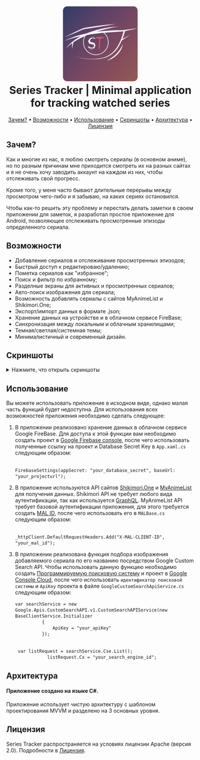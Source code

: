 <h1 align="center">
    <img src="images/mainicon.svg" width="200px" height="200px" alt="icon" />
    <br />
    <b>Series Tracker | Minimal application for tracking watched series</b>
</h1>

<p align="center">
    <a href="#зачем">Зачем?</a>
    •
    <a href="#возможности">Возможности</a>
    •
    <a href="#использование">Использование</a>
    •
    <a href="#скриншоты">Скриншоты</a>
    •
    <a href="#архитектура">Архитектура</a>
    •
    <a href="#лицензия">Лицензия</a>
</p>

## Зачем?

<p>
Как и многие из нас, я люблю смотреть сериалы (в основном аниме), но по разным причинам мне приходится смотреть их на разных сайтах и я не очень хочу заводить аккаунт на каждом из них, чтобы отслеживать свой прогресс. 
 
Кроме того, у меня часто бывают длительные перерывы между просмотром чего-либо и я забываю, на каких сериях остановился. 

Чтобы как-то решить эту проблему и перестать делать заметки в своем приложении для заметок, я разработал простое приложение для Android, позволяющее отслеживать просмотренные эпизоды определенного сериала.
</p>


## Возможности

<ul>
  <li>Добавление сериалов и отслеживание просмотренных эпизодов;</li>
  <li>Быстрый доступ к редактироваю/удалению;</li>
  <li>Пометка сериалов как "избранное";</li>
  <li>Поиск и фильтр по избранному;</li>
  <li>Разделные экраны для активных и просмотренных сериалов;</li>
  <li>Авто-поиск изображения для сериала;</li>
  <li>Возможность добавлять сериалы с сайтов MyAnimeList и Shikimori.One;</li>
  <li>Экспорт/импорт данных в формате .json;</li>
  <li>Хранение данных на устройстве и в облачном сервисе FireBase;</li>
  <li>Синхронизация между локальным и облачным хранилищами;</li>
  <li>Темная/светлая/системная темы;</li>
  <li>Минималистичный и современный дизайн.</li>
</ul>


## Скриншоты

<details>
  <summary>Нажмите, что открыть скриншоты</summary>

  <div>
  <p>Будут добавлены позже</p>
  </div>
</details>

## Использование

Вы можете использовать приложение в исходном виде, однако малая часть функций будет недоступна. Для использования всех возможностей приложения необходимо сделать следующее:
    <ol>
    <li>
      В приложении реализовано хранение данных в облачном сервисе Google FireBase. Для доступа к этой функции вам необходимо создать проект в [Google Firebase console](https://console.firebase.google.com), 
      после чего использовать полученные ссылку на проект и Database Secret Key в `App.xaml.cs` следующим образом: <br />
```

FirebaseSettings(appSecret: "your_database_secret", baseUrl: "your_projecturl");

```
</li>
<li>
  
  В приложение используются API сайтов [Shikimori.One](https://shikimori.one/) и [MyAnimeList](https://myanimelist.net/) для получения данных. Shikimori API не требует любого вида аутентификации, так как используется
  [GraphQL](https://shikimori.one/api/doc/graphql). MyAnimeList API требует базовой аутентификации приложения, для этого требуется создать [MAL ID](https://myanimelist.net/apiconfig), после чего использовать его в `MALBase.cs` следующим образом: <br />
 
  ```
  
  _httpClient.DefaultRequestHeaders.Add("X-MAL-CLIENT-ID", "your_mal_id");
  
  ```
</li>
<li>
  
  В приложении реализована функция подбора изображения добавляемого сериала по его названию посредством Google Custom Search API. Чтобы использовать данную функцию необходимо создать 
  [Программируемую поисковую систему](https://programmablesearchengine.google.com/controlpanel/all) и проект в [Google Console Cloud](https://console.cloud.google.com), после чего использовать `идентификатор поисковой системы` и `ApiKey` проекта в файле
  `GoogleCustomSearchApiService.cs` следующим образом:

  ```
 var searchService = new Google.Apis.CustomSearchAPI.v1.CustomSearchAPIService(new BaseClientService.Initializer
            {
                ApiKey = "your_apiKey"
            });

```
```

 var listRequest = searchService.Cse.List();
            listRequest.Cx = "your_search_engine_id";

```
</li>
</ol>


## Архитектура

#### Приложение создано на языке C#.

Приложение использует чистую архитектуру с шаблоном проектирования MVVM и разделено на 3 основных уровня.

## Лицензия

Series Tracker распространяется на условиях лицензии Apache (версия 2.0). Подробности в [Лицензия](LICENSE.txt).
